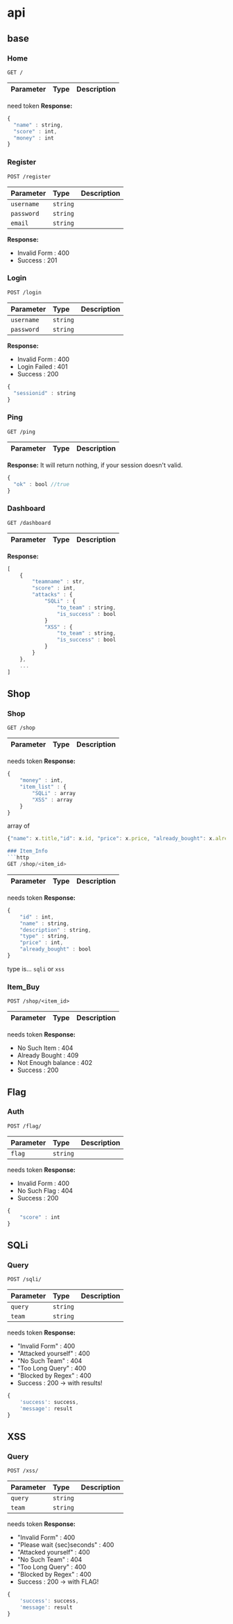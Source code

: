 # api

## base
### Home
```http
GET /
```
| Parameter | Type | Description |
| :--- | :--- | :--- |

need token
**Response:** 
```javascript
{
  "name" : string,
  "score" : int,
  "money" : int
}
```

### Register
```http
POST /register
```
| Parameter | Type | Description |
| :--- | :--- | :--- |
| `username` | `string` |  |
| `password` | `string` |  |
| `email` | `string` |  |

**Response:** 
- Invalid Form : 400
- Success : 201

### Login
```http
POST /login
```
| Parameter | Type | Description |
| :--- | :--- | :--- |
| `username` | `string` |  |
| `password` | `string` |  |

**Response:** 
- Invalid Form : 400
- Login Failed : 401
- Success : 200
```javascript
{
  "sessionid" : string
}
```

### Ping
```http
GET /ping
```
| Parameter | Type | Description |
| :--- | :--- | :--- |

**Response:** 
It will return nothing, if your session doesn't valid.
```javascript
{
  "ok" : bool //true
}
```

### Dashboard
```http
GET /dashboard
```
| Parameter | Type | Description |
| :--- | :--- | :--- |

**Response:** 
```javascript
[
    {
        "teamname" : str,
        "score" : int,
        "attacks" : {
            "SQLi" : {
                "to_team" : string,
                "is_success" : bool
            }
            "XSS" : {
                "to_team" : string,
                "is_success" : bool
            }
        }
    },
    ...
]
```


## Shop
### Shop
```http
GET /shop
```
| Parameter | Type | Description |
| :--- | :--- | :--- |

needs token
**Response:** 
```javascript
{
    "money" : int,
    "item_list" : {
        "SQLi" : array
        "XSS" : array
    }
}
```
array of 
```javascript
{"name": x.title,"id": x.id, "price": x.price, "already_bought": x.already_bought}```

### Item_Info
```http
GET /shop/<item_id>
```
| Parameter | Type | Description |
| :--- | :--- | :--- |

needs token
**Response:** 
```javascript
{
    "id" : int,
    "name" : string,
    "description" : string,
    "type" : string,
    "price" : int,
    "already_bought" : bool
}
```
type is... `sqli` or `xss`

### Item_Buy
```http
POST /shop/<item_id>
```
| Parameter | Type | Description |
| :--- | :--- | :--- |

needs token
**Response:** 
- No Such Item : 404
- Already Bought : 409
- Not Enough balance : 402
- Success : 200


## Flag
### Auth
```http
POST /flag/
```
| Parameter | Type | Description |
| :--- | :--- | :--- |
| `flag` | `string` |  |

needs token
**Response:** 
- Invalid Form : 400
- No Such Flag : 404
- Success : 200
```javascript
{
    "score" : int
}
```


## SQLi
### Query
```http
POST /sqli/
```
| Parameter | Type | Description |
| :--- | :--- | :--- |
| `query` | `string` |  |
| `team` | `string` |  |

needs token
**Response:** 
- "Invalid Form" : 400
- "Attacked yourself" : 400
- "No Such Team" : 404
- "Too Long Query" : 400
- "Blocked by Regex" : 400
- Success : 200 -> with results!
```javascript
{
    'success': success,
    'message': result
}
```

## XSS
### Query
```http
POST /xss/
```
| Parameter | Type | Description |
| :--- | :--- | :--- |
| `query` | `string` |  |
| `team` | `string` |  |

needs token
**Response:** 
- "Invalid Form" : 400
- "Please wait {sec}seconds" : 400
- "Attacked yourself" : 400
- "No Such Team" : 404
- "Too Long Query" : 400
- "Blocked by Regex" : 400
- Success : 200 -> with FLAG!
```javascript
{
    'success': success,
    'message': result
}
```


